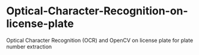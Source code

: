 # Optical-Character-Recognition-on-license-plate
Optical Character Recognition (OCR) and OpenCV on license plate for plate number extraction
